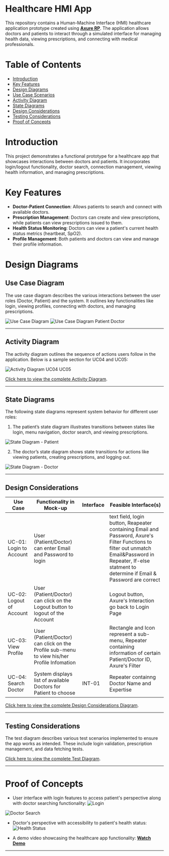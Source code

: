 # Healthcare HMI App

This repository contains a Human-Machine Interface (HMI) healthcare application prototype created using [**Axure RP**](https://www.axure.com/). The application allows doctors and patients to interact through a simulated interface for managing health data, viewing prescriptions, and connecting with medical professionals.

# Table of Contents
- [Introduction](#introduction)
- [Key Features](#key-features)
- [Design Diagrams](#design-diagrams)
- [Use Case Scenarios](#use-case-scenarios)
- [Activity Diagram](#activity-diagram)
- [State Diagrams](#state-diagrams)
- [Design Considerations](#design-considerations)
- [Testing Considerations](#testing-considerations)
- [Proof of Concepts](#proof-of-concepts)

# Introduction
This project demonstrates a functional prototype for a healthcare app that showcases interactions between doctors and patients. It incorporates login/logout functionality, doctor search, connection management, viewing health information, and managing prescriptions.

# Key Features
- **Doctor-Patient Connection**: Allows patients to search and connect with available doctors.
- **Prescription Management**: Doctors can create and view prescriptions, while patients can view prescriptions issued to them.
- **Health Status Monitoring**: Doctors can view a patient's current health status metrics (heartbeat, SpO2).
- **Profile Management**: Both patients and doctors can view and manage their profile information.

# Design Diagrams
## Use Case Diagram
The use case diagram describes the various interactions between the user roles (Doctor, Patient) and the system. It outlines key functionalities like login, viewing profiles, connecting with doctors, and managing prescriptions.

![Use Case Diagram](figures/diagram/use_case_diagram.png)
![Use Case Diagram Patient Doctor](figures/diagram/use_case_diagram_patient_doctor.png)

---

## Activity Diagram
The activity diagram outlines the sequence of actions users follow in the application. Below is a sample section for UC04 and UC05:

![Activity Diagram UC04 UC05](figures/diagram/activity_diagram_uc04_uc05.png)

[Click here to view the complete Activity Diagram](https://crjiw4.axshare.com/?code=c3eb832a63a4647d0b63e1e047577745&id=mv1nlc&p=activity_diagram&sc=3&g=1).

---

## State Diagrams
The following state diagrams represent system behavior for different user roles:
1. The patient’s state diagram illustrates transitions between states like login, menu navigation, doctor search, and viewing prescriptions.

![State Diagram - Patient](figures/diagram/state_diagram_patient.png)

2. The doctor’s state diagram shows state transitions for actions like viewing patients, creating prescriptions, and logging out.

![State Diagram - Doctor](figures/diagram/state_diagram_doctor.png)

---

## Design Considerations
| Use Case | Functionality in Mock-up | Interface | Feasible Interface(s) |
|----------|--------------------------|-----------|-----------------------|
| UC-01: Login to Account | User (Patient/Doctor) can enter Email and Password to login |  | text field, login button, Reapeater containing Email and Password, Axure's Filter Functions to filter out unmatch Email&Password in Repeater, If-else statment to determine if Email & Password are correct |
| UC-02: Logout of Account | User (Patient/Doctor) can click on the Logout button to logout of the Account |  | Logout button, Axure's Interaction go back to Login Page |
| UC-03: View Profile | User (Patient/Doctor) can click on the Profile sub-menu to view his/her Profile Infomation |  | Rectangle and Icon represent a sub-menu, Repeater containing information of certain Patient/Doctor ID, Axure's Filter |
| UC-04: Search Doctor | System displays list of available Doctors for Patient to choose | INT-01 | Repeater containng Doctor Name and Expertise |

[Click here to view the complete Design Considerations Diagram](https://crjiw4.axshare.com/?code=c3eb832a63a4647d0b63e1e047577745&id=rvz736&p=designconsiderations&sc=3&g=1).

---

## Testing Considerations
The test diagram describes various test scenarios implemented to ensure the app works as intended. These include login validation, prescription management, and data fetching tests.

[Click here to view the complete Test Diagram](https://crjiw4.axshare.com/?code=c3eb832a63a4647d0b63e1e047577745&id=dsyx7n&p=tests&sc=3&g=1).

---

# Proof of Concepts
- User interface with login features to access patient's perspective along with doctor searching functionality:
![Login](figures/demo/login.png)

![Doctor Search](figures/demo/patient_doctor_search.png)

- Doctor's perspective with accessibility to patient's health status:
![Health Status](figures/demo/doctor_patient_status)

- A demo video showcasing the healthcare app functionality:
**[Watch Demo](figures/demo/HMI_demo.mp4)**

---
